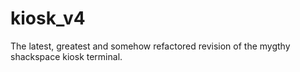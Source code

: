 # kiosk_v4
The latest, greatest and somehow refactored revision of the mygthy shackspace kiosk terminal.
